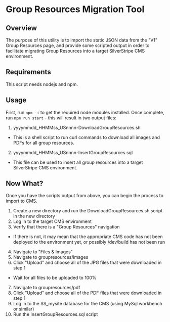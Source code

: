 # Group Resources Migration Tool

## Overview
The purpose of this utility is to import the static JSON data from the "V1" Group Resources page,
and provide some scripted output in order to facilitate migrating Group Resources into a target
SilverStripe CMS environment.

## Requirements
This script needs nodejs and npm. 

## Usage
First, run `npm -i` to get the required node modules installed.  Once complete, run `npm run start` - this will result in two output files:

1. yyyymmdd_HHMMss_USnnnn-DownloadGroupResources.sh
 * This is a shell script to run curl commands to download all images and PDFs for all group resources.
2. yyyymmdd_HHMMss_USnnnn-InsertGroupResources.sql
 * This file can be used to insert all group resources into a target SilverStripe CMS environment.

## Now What?
Once you have the scripts output from above, you can begin the process to import to CMS.

1. Create a new directory and run the DownloadGroupResources.sh script in the new directory
2. Log in to the target CMS environment
3. Verify that there is a "Group Resources" navigation
 * If there is not, it may mean that the appropriate CMS code has not been deployed to the environment yet, or possibly /dev/build has not been run
4. Navigate to "Files & Images"
5. Navigate to groupresources/images
6. Click "Upload" and choose all of the JPG files that were downloaded in step 1
 * Wait for all files to be uploaded to 100%
7. Navigate to groupresources/pdf
8. Click "Upload" and choose all of the PDF files that were downloaded in step 1
9. Log in to the SS_mysite database for the CMS (using MySql workbench or similar)
10. Run the InsertGroupResources.sql script